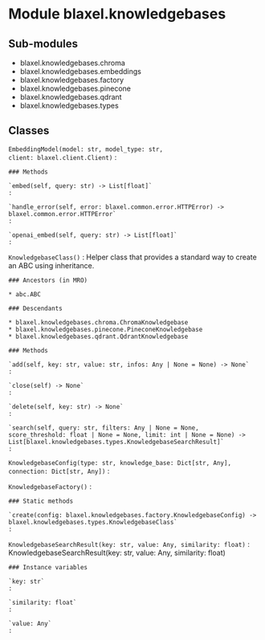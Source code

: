 Module blaxel.knowledgebases
============================

Sub-modules
-----------
* blaxel.knowledgebases.chroma
* blaxel.knowledgebases.embeddings
* blaxel.knowledgebases.factory
* blaxel.knowledgebases.pinecone
* blaxel.knowledgebases.qdrant
* blaxel.knowledgebases.types

Classes
-------

`EmbeddingModel(model: str, model_type: str, client: blaxel.client.Client)`
:   

    ### Methods

    `embed(self, query: str) ‑> List[float]`
    :

    `handle_error(self, error: blaxel.common.error.HTTPError) ‑> blaxel.common.error.HTTPError`
    :

    `openai_embed(self, query: str) ‑> List[float]`
    :

`KnowledgebaseClass()`
:   Helper class that provides a standard way to create an ABC using
    inheritance.

    ### Ancestors (in MRO)

    * abc.ABC

    ### Descendants

    * blaxel.knowledgebases.chroma.ChromaKnowledgebase
    * blaxel.knowledgebases.pinecone.PineconeKnowledgebase
    * blaxel.knowledgebases.qdrant.QdrantKnowledgebase

    ### Methods

    `add(self, key: str, value: str, infos: Any | None = None) ‑> None`
    :

    `close(self) ‑> None`
    :

    `delete(self, key: str) ‑> None`
    :

    `search(self, query: str, filters: Any | None = None, score_threshold: float | None = None, limit: int | None = None) ‑> List[blaxel.knowledgebases.types.KnowledgebaseSearchResult]`
    :

`KnowledgebaseConfig(type: str, knowledge_base: Dict[str, Any], connection: Dict[str, Any])`
:   

`KnowledgebaseFactory()`
:   

    ### Static methods

    `create(config: blaxel.knowledgebases.factory.KnowledgebaseConfig) ‑> blaxel.knowledgebases.types.KnowledgebaseClass`
    :

`KnowledgebaseSearchResult(key: str, value: Any, similarity: float)`
:   KnowledgebaseSearchResult(key: str, value: Any, similarity: float)

    ### Instance variables

    `key: str`
    :

    `similarity: float`
    :

    `value: Any`
    :